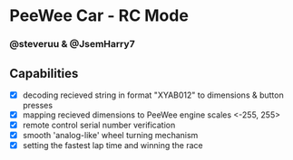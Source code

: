 # PeeWee Car - RC Mode
### @steveruu & @JsemHarry7 

## Capabilities
- [x] decoding recieved string in format "XYAB012" to dimensions & button presses  
- [x] mapping recieved dimensions to PeeWee engine scales <-255, 255>  
- [x] remote control serial number verification  
- [x] smooth 'analog-like' wheel turning mechanism  
- [x] setting the fastest lap time and winning the race  
